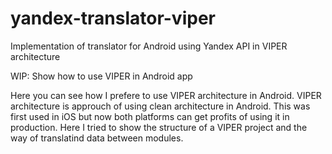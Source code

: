 # yandex-translator-viper
Implementation of translator for Android using Yandex API in VIPER architecture

WIP: Show how to use VIPER in Android app

Here you can see how I prefere to use VIPER architecture in Android. 
VIPER architecture is approuch of using clean architecture in Android. 
This was first used in iOS but now both platforms can get profits of using it in production. 
Here I tried to show the structure of a VIPER project and the way of translatind data between modules.
